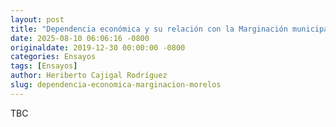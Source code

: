 ```yaml
---
layout: post
title: "Dependencia económica y su relación con la Marginación municipal, Morelos 1990-2000"
date: 2025-08-10 06:06:16 -0800
originaldate: 2019-12-30 00:00:00 -0800
categories: Ensayos
tags: [Ensayos]
author: Heriberto Cajigal Rodríguez
slug: dependencia-economica-marginacion-morelos
---
```


TBC